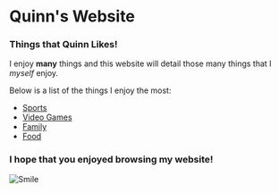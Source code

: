 # Quinn's Website
### Things that Quinn Likes!
I enjoy **many** things and this website will detail those many things that I *myself* enjoy.  

Below is a list of the things I enjoy the most:
- [Sports]()
- [Video Games]()
- [Family]()
- [Food]()

### I hope that you enjoyed browsing my website!
![Smile](https://images.pexels.com/photos/736842/pexels-photo-736842.jpeg?auto=compress&cs=tinysrgb&w=600)
